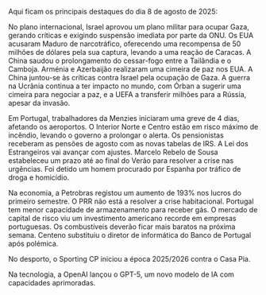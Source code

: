 Aqui ficam os principais destaques do dia 8 de agosto de 2025:

No plano internacional, Israel aprovou um plano militar para ocupar Gaza, gerando críticas e exigindo suspensão imediata por parte da ONU. Os EUA acusaram Maduro de narcotráfico, oferecendo uma recompensa de 50 milhões de dólares pela sua captura, levando a uma reação de Caracas. A China saudou o prolongamento do cessar-fogo entre a Tailândia e o Camboja. Arménia e Azerbaijão realizaram uma cimeira de paz nos EUA. A China juntou-se às críticas contra Israel pela ocupação de Gaza. A guerra na Ucrânia continua a ter impacto no mundo, com Órban a sugerir uma cimeira para negociar a paz, e a UEFA a transferir milhões para a Rússia, apesar da invasão.

Em Portugal, trabalhadores da Menzies iniciaram uma greve de 4 dias, afetando os aeroportos. O Interior Norte e Centro estão em risco máximo de incêndio, levando o governo a prolongar o alerta. Os pensionistas receberam as pensões de agosto com as novas tabelas de IRS. A Lei dos Estrangeiros vai avançar com ajustes. Marcelo Rebelo de Sousa estabeleceu um prazo até ao final do Verão para resolver a crise nas urgências. Foi detido um homem procurado por Espanha por tráfico de droga e homicídio.

Na economia, a Petrobras registou um aumento de 193% nos lucros do primeiro semestre. O PRR não está a resolver a crise habitacional. Portugal tem menor capacidade de armazenamento para receber gás. O mercado de capital de risco viu um investimento americano recorde em empresas portuguesas. Os combustíveis deverão ficar mais baratos na próxima semana. Centeno substituiu o diretor de informática do Banco de Portugal após polémica.

No desporto, o Sporting CP iniciou a época 2025/2026 contra o Casa Pia.

Na tecnologia, a OpenAI lançou o GPT-5, um novo modelo de IA com capacidades aprimoradas.